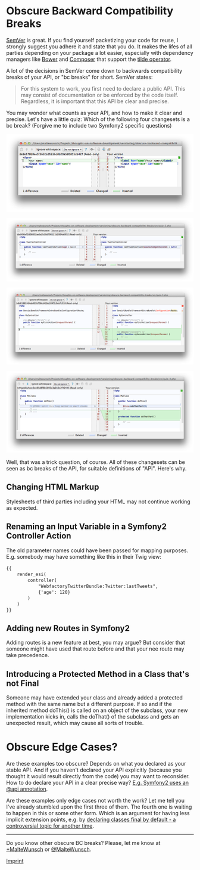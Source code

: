 Obscure Backward Compatibility Breaks
=====================================

[SemVer](http://semver.org/) is great. If you find yourself packetizing your code for reuse, I strongly suggest you
adhere it and state that you do. It makes the lifes of all parties depending on your package a lot easier, especially
with dependency managers like [Bower](http://bower.io/) and [Composer](https://getcomposer.org/) that support the
[tilde operator](https://getcomposer.org/doc/01-basic-usage.md#next-significant-release-tilde-operator-).

A lot of the decisions in SemVer come down to backwards compatibility breaks of your API, or "bc breaks" for short.
SemVer states:

> For this system to work, you first need to declare a public API. This may consist of documentation or be enforced by
> the code itself. Regardless, it is important that this API be clear and precise.

You may wonder what counts as your API, and how to make it clear and precise. Let's have a little quiz: Which of the
following four changesets is a bc break? (Forgive me to include two Symfony2 specific questions)

![changed HTML markup](src/quiz-1-diff.png)

![renamed input variable in a Symfony2 controller action](src/quiz-2-diff.png)

![added a new route in a Symfony2](src/quiz-3-diff.png)

![introduced a protected method in a class that's not final](src/quiz-4-diff.png)

Well, that was a trick question, of course. All of these changesets can be seen as bc breaks of the API, for suitable
definitions of "API". Here's why.


Changing HTML Markup
--------------------
Stylesheets of third parties including your HTML may not continue working as expected.


Renaming an Input Variable in a Symfony2 Controller Action
----------------------------------------------------------
The old parameter names could have been passed for mapping purposes. E.g. somebody may have something like this in their
Twig view:

```twig
{{
    render_esi(
        controller(
            "WebfactoryTwitterBundle:Twitter:lastTweets",
            {'age': 120}
        )
    )
}}
```


Adding new Routes in Symfony2
-----------------------------

Adding routes is a new feature at best, you may argue? But consider that someone might have used that route before and
that your nee route may take precedence.


Introducing a Protected Method in a Class that's not Final
----------------------------------------------------------

Someone may have extended your class and already added a protected method with the same name but a different purpose. If
so and if the inherited method doThis() is called on an object of the subclass, your new implementation kicks in, calls
the doThat() of the subclass and gets an unexpected result, which may cause all sorts of trouble.


Obscure Edge Cases?
===================

Are these examples too obscure? Depends on what you declared as your stable API. And if you haven't declared your API
explicitly (because you thought it would result directly from the code) you may want to reconsider. How to do declare
your API in a clear precise way? [E.g. Symfony2 uses an @api annotation](http://symfony.com/doc/current/book/stable_api.html).

Are these examples only edge cases not worth the work? Let me tell you I've already stumbled upon the first three of
them. The fourth one is waiting to happen in this or some other form. Which is an argument for having less implicit
extension points, e.g. by [declaring classes final by default - a controversial topic for another time](https://groups.google.com/forum/#!topic/dddinphp/r9kZ5eI6eiw).


---

Do you know other obscure BC breaks? Please, let me know at [+MalteWunsch](https://www.xing.com/profile/Malte_Wunsch) or
[@MalteWunsch](https://twitter.com/MalteWunsch).

[Imprint](../../imprint.md)
